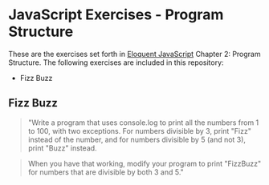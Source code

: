 JavaScript Exercises - Program Structure
=========

These are the exercises set forth in [Eloquent JavaScript] Chapter 2: Program Structure. The following exercises are included in this repository:

  - Fizz Buzz



Fizz Buzz
----
>"Write a program that uses console.log to print all the numbers from 1 to 100, with two exceptions. For numbers divisible by 3, print "Fizz" instead of the number, and for numbers divisible by 5 (and not 3), print "Buzz" instead.

>When you have that working, modify your program to print "FizzBuzz" for numbers that are divisible by both 3 and 5."




[Eloquent JavaScript]:http://eloquentjavascript.net/02_program_structure.html
